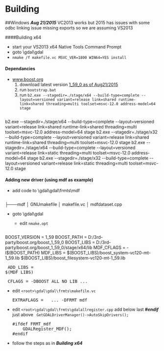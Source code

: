 # Building

##Windows
 ___Aug 21/2015___ VC2013 works but 2015 has issues with some odbc linking issue missing exports so we are assuming VS2013
 
####Building x64
   * start your VS2013 x64 Native Tools Command Prompt
   * goto <root>\gdal\gdal
   * `nmake /f makefile.vc MSVC_VER=1800 WIN64=YES install`

#### Dependancies
 * www.boost.org
   1. download latest version [1_59_0 as of Aug21/2015](http://sourceforge.net/projects/boost/files/boost/1.59.0/)
   2. run ```bootstrap.bat```
   3. run ```b2.exe --stagedir=./stage/x64 --build-type=complete --layout=versioned variant=release link=shared runtime-link=shared threading=multi toolset=msvc-12.0 address-model=64 stage```
   <pre>
b2.exe --stagedir=./stage/x64 --build-type=complete --layout=versioned variant=release link=shared runtime-link=shared threading=multi toolset=msvc-12.0 address-model=64 stage
b2.exe --stagedir=./stage/x32 --build-type=complete --layout=versioned variant=release link=shared runtime-link=shared threading=multi toolset=msvc-12.0 stage
b2.exe --stagedir=./stage/x64 --build-type=complete --layout=versioned variant=release link=static threading=multi toolset=msvc-12.0 address-model=64 stage
b2.exe --stagedir=./stage/x32 --build-type=complete --layout=versioned variant=release link=static threading=multi toolset=msvc-12.0 stage
   </pre>
 
#### Adding new driver (using mdf as example)
 * add code to <root>\gdal\gdal\frmts\mdf
     <pre>
 ├───mdf
 │       GNUmakefile
 │       makefile.vc
 │       mdfdataset.cpp
     </pre>
 * goto <root>\gdal\gdal
   * edit ```nmake.opt```
     <pre>
 BOOST_VERSION = 1_59
 BOOST_PATH = D:/3rd-party/boost.org/boost_1_59_0
 BOOST_LIBS = D:/3rd-party/boost.org/boost_1_59_0/stage/x64/lib
 MDF_CFLAGS = -I$(BOOST_PATH)
 MDF_LIBS = $(BOOST_LIBS)/boost_system-vc120-mt-1_59.lib $(BOOST_LIBS)/boost_filesystem-vc120-mt-1_59.lib
     </pre>
     <pre>
 ADD_LIBS	= $(MDF_LIBS)
     </pre>
     <pre>
 CFLAGS	= -DBOOST_ALL_NO_LIB ...
     </pre>
   * edit ```<root>\gdal\gdal\frmts\makefile.vc```
     <pre>
     EXTRAFLAGS =	... -DFRMT_mdf
     </pre>
   * edit ```<root>\gdal\gdal\frmts\gdalallregister.cpp``` add below last ___#endif___ just above ` GetGDALDriverManager()->AutoSkipDrivers();`
     <pre>
     #ifdef FRMT_mdf
         GDALRegister_MDF();
     #endif
     </pre>
   * follow the steps as in ___Building x64___
